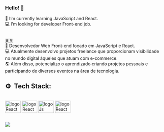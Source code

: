 ### Hello! 👋
🌱 I’m currently learning JavaScript and React. </br>
💻 I’m looking for developer Front-end job.</br>
## 

🇧🇷 </br>
🙍 Desenvolvedor Web Front-end focado em JavaScript e React. </br>
💻 Atualmente desenvolvo projetos freelance que proporcionam visibilidade no mundo digital àqueles que atuam com e-commerce.</br>
🌎 Além disso, potencializo o aprendizado criando projetos pessoais e participando de diversos eventos na área de tecnologia.
  
 ##  ⚙️&nbsp; Tech Stack:
<div style="display:inline_block"><br>
<img align="center" alt="logoReact" height="40" width="50" src="https://cdn.jsdelivr.net/gh/devicons/devicon/icons/html5/html5-original.svg"/>
<img align="center" alt="logoReact" height="40" width="50" src="https://cdn.jsdelivr.net/gh/devicons/devicon/icons/css3/css3-original.svg" />
<img align="center" alt="logoJs" height="40" width="50" src="https://cdn.jsdelivr.net/gh/devicons/devicon/icons/javascript/javascript-original.svg"/>
<img align="center" alt="logoReact" height="40" width="50" src="https://cdn.jsdelivr.net/gh/devicons/devicon/icons/react/react-original.svg" />       
</div>    
          
## 
<div>
<a href="https://www.linkedin.com/in/kleck-lucena/" target="_blank"><img src="https://img.shields.io/badge/LinkedIn-0077B5?style=for-the-badge&logo=linkedin&logoColor=white"></a>
</div>
